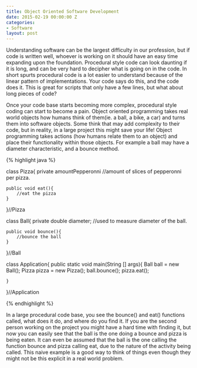 ```yaml
---
title: Object Oriented Software Development
date: 2015-02-19 00:00:00 Z
categories:
- Software
layout: post
---
```


<p>Understanding software can be the largest difficulty in our profession, but if code is written well, whoever is working on it should have an easy time expanding upon the foundation.  Procedural style code can look daunting if it is long, and can be very hard to decipher what is going on in the code.  In short spurts procedural code is a lot easier to understand because of the linear pattern of implementations.  Your code says do this, and the code does it.  This is great for scripts that only have a few lines, but what about long pieces of code?</p>
<p>Once your code base starts becoming more complex, procedural style coding can start to become a pain. Object oriented programming takes real world objects how humans think of them(ie. a ball, a bike, a car) and turns them into software objects. Some think that may add complexity to their code, but in reality, in a large project this might save your life! Object programming takes actions (how humans relate them to an object) and place their functionality within those objects. For example a ball may have a diameter characteristic, and a bounce method. </p>

{% highlight java %}

class Pizza{
	private amountPepperonni	//amount of slices of pepperonni per pizza.
	
	public void eat(){
		//eat the pizza
	}
	
}//Pizza

class Ball{
	private double diameter;	//used to measure diameter of the ball.
	
	public void bounce(){
		//bounce the ball
	}

}//Ball

class Application{
	public static void main(String [] args){
		Ball ball = new Ball();
		Pizza pizza = new Pizza();
		ball.bounce();
		pizza.eat();
		
	}
}//Application

{% endhighlight %}
<p>In a large procedural code base, you see the bounce() and eat() functions called, what does it do, and where do you find it. If you are the second person working on the project you might have a hard time with finding it, but now you can easily see that the ball is the one doing a bounce and pizza is being eaten. It can even be assumed that the ball is the one calling the function bounce and pizza calling eat, due to the nature of the activity being called. This naive example is a good way to think of things even though they might not be this explicit in a real world problem.</p>
